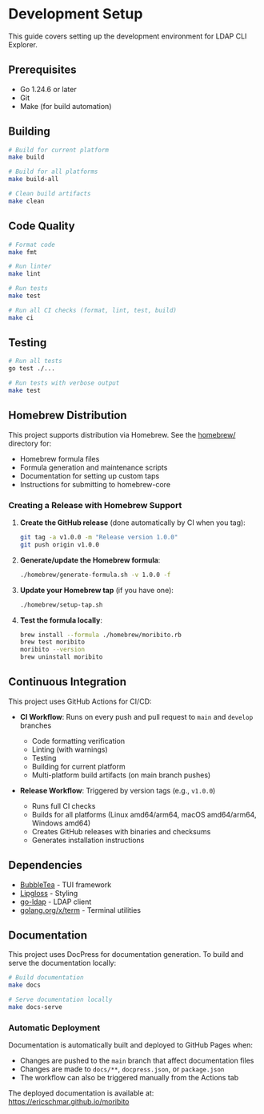# Development Setup

This guide covers setting up the development environment for LDAP CLI Explorer.

## Prerequisites

- Go 1.24.6 or later
- Git
- Make (for build automation)

## Building

```bash
# Build for current platform
make build

# Build for all platforms
make build-all

# Clean build artifacts
make clean
```

## Code Quality

```bash
# Format code
make fmt

# Run linter
make lint

# Run tests
make test

# Run all CI checks (format, lint, test, build)
make ci
```

## Testing

```bash
# Run all tests
go test ./...

# Run tests with verbose output
make test
```

## Homebrew Distribution

This project supports distribution via Homebrew. See the [homebrew/](../homebrew/) directory for:

- Homebrew formula files
- Formula generation and maintenance scripts  
- Documentation for setting up custom taps
- Instructions for submitting to homebrew-core

### Creating a Release with Homebrew Support

1. **Create the GitHub release** (done automatically by CI when you tag):
   ```bash
   git tag -a v1.0.0 -m "Release version 1.0.0"
   git push origin v1.0.0
   ```

2. **Generate/update the Homebrew formula**:
   ```bash
   ./homebrew/generate-formula.sh -v 1.0.0 -f
   ```

3. **Update your Homebrew tap** (if you have one):
   ```bash
   ./homebrew/setup-tap.sh
   ```

4. **Test the formula locally**:
   ```bash
   brew install --formula ./homebrew/moribito.rb
   brew test moribito
   moribito --version
   brew uninstall moribito
   ```

## Continuous Integration

This project uses GitHub Actions for CI/CD:

- **CI Workflow**: Runs on every push and pull request to `main` and `develop` branches
  - Code formatting verification
  - Linting (with warnings)
  - Testing
  - Building for current platform
  - Multi-platform build artifacts (on main branch pushes)

- **Release Workflow**: Triggered by version tags (e.g., `v1.0.0`)
  - Runs full CI checks
  - Builds for all platforms (Linux amd64/arm64, macOS amd64/arm64, Windows amd64)
  - Creates GitHub releases with binaries and checksums
  - Generates installation instructions

## Dependencies

- [BubbleTea](https://github.com/charmbracelet/bubbletea) - TUI framework
- [Lipgloss](https://github.com/charmbracelet/lipgloss) - Styling
- [go-ldap](https://github.com/go-ldap/ldap) - LDAP client
- [golang.org/x/term](https://golang.org/x/term) - Terminal utilities

## Documentation

This project uses DocPress for documentation generation. To build and serve the documentation locally:

```bash
# Build documentation
make docs

# Serve documentation locally
make docs-serve
```

### Automatic Deployment

Documentation is automatically built and deployed to GitHub Pages when:

- Changes are pushed to the `main` branch that affect documentation files
- Changes are made to `docs/**`, `docpress.json`, or `package.json`
- The workflow can also be triggered manually from the Actions tab

The deployed documentation is available at: https://ericschmar.github.io/moribito